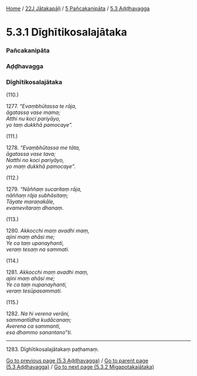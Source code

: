 
[Home](/) / [22J Jātakapāḷi](../../../22J.md) / [5 Pañcakanipāta](../../5.md) / [5.3 Aḍḍhavagga](../5.3.md)

# 5.3.1 Dīghītikosalajātaka

### Pañcakanipāta

### Aḍḍhavagga

### Dīghītikosalajātaka

(110.)

1277\. _“Evaṃbhūtassa te rāja,_  
_āgatassa vase mama;_  
_Atthi nu koci pariyāyo,_  
_yo taṃ dukkhā pamocaye”._  


(111.)

1278\. _“Evaṃbhūtassa me tāta,_  
_āgatassa vase tava;_  
_Natthi no koci pariyāyo,_  
_yo maṃ dukkhā pamocaye”._  


(112.)

1279\. _“Nāññaṃ sucaritaṃ rāja,_  
_nāññaṃ rāja subhāsitaṃ;_  
_Tāyate maraṇakāle,_  
_evamevitaraṃ dhanaṃ._  


(113.)

1280\. _Akkocchi maṃ avadhi maṃ,_  
_ajini maṃ ahāsi me;_  
_Ye ca taṃ upanayhanti,_  
_veraṃ tesaṃ na sammati._  


(114.)

1281\. _Akkocchi maṃ avadhi maṃ,_  
_ajini maṃ ahāsi me;_  
_Ye ca taṃ nupanayhanti,_  
_veraṃ tesūpasammati._  


(115.)

1282\. _Na hi verena verāni,_  
_sammantīdha kudācanaṃ;_  
_Averena ca sammanti,_  
_esa dhammo sanantano”ti._  


---

1283\. Dīghītikosalajātakaṃ paṭhamaṃ.



[Go to previous page (5.3 Aḍḍhavagga)](../5.3.md) / [Go to parent page (5.3 Aḍḍhavagga)](../5.3.md) / [Go to next page (5.3.2 Migapotakajātaka)](5.3.2.md)


